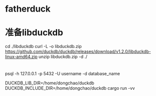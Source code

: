 # fatherduck

# 准备libduckdb
cd ./libduckdb
curl -L -o libduckdb.zip https://github.com/duckdb/duckdb/releases/download/v1.2.0/libduckdb-linux-amd64.zip
unzip libduckdb.zip -d ./


# 
psql -h 127.0.0.1 -p 5432 -U username -d database_name

DUCKDB_LIB_DIR=/home/dongchao/duckdb DUCKDB_INCLUDE_DIR=/home/dongchao/duckdb cargo run -vv